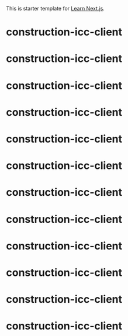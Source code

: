 This is starter template for [Learn Next.js](https://nextjs.org/learn).
# construction-icc-client
# construction-icc-client
# construction-icc-client
# construction-icc-client
# construction-icc-client
# construction-icc-client
# construction-icc-client
# construction-icc-client
# construction-icc-client
# construction-icc-client
# construction-icc-client
# construction-icc-client
